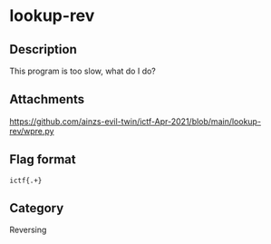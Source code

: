 # lookup-rev

## Description

This program is too slow, what do I do?

## Attachments
 
https://github.com/ainzs-evil-twin/ictf-Apr-2021/blob/main/lookup-rev/wpre.py  

## Flag format

`ictf{.+}`  

## Category

Reversing
